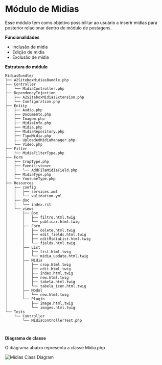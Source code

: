 Módulo de Midias
==============

Esse módulo tem como objetivo possibilitar ao usuário a inserir midias para posterior relacionar dentro do módulo de postagens.

**Funcionalidades**

* Inclusão de midia
* Edição de midia
* Exclusão de midia

**Estrutura do módulo**

```
MidiasBundle/
├── A2SiteboxMidiasBundle.php
├── Controller
│   └── MidiaController.php
├── DependencyInjection
│   ├── A2SiteboxMidiasExtension.php
│   └── Configuration.php
├── Entity
│   ├── Audio.php
│   ├── Documento.php
│   ├── Imagem.php
│   ├── MidiaInfo.php
│   ├── Midia.php
│   ├── MidiaRepository.php
│   ├── TipoMidia.php
│   ├── UploadedMidiaManager.php
│   └── Video.php
├── Filter
│   └── MidiaFilterType.php
├── Form
│   ├── CropType.php
│   ├── EventListener
│   │   └── AddFileMidiaField.php
│   ├── MidiaType.php
│   └── YoutubeType.php
├── Resources
│   ├── config
│   │   ├── services.xml
│   │   └── validation.yml
│   ├── doc
│   │   └── index.rst
│   └── views
│       ├── Box
│       │   ├── filtro.html.twig
│       │   └── publicar.html.twig
│       ├── Form
│       │   ├── delete.html.twig
│       │   ├── edit_fields.html.twig
│       │   ├── editMidiaList.html.twig
│       │   └── fields.html.twig
│       ├── List
│       │   ├── list.html.twig
│       │   └── midia_update.html.twig
│       ├── Midia
│       │   ├── crop.html.twig
│       │   ├── edit.html.twig
│       │   ├── index.html.twig
│       │   ├── new.html.twig
│       │   ├── tabela.html.twig
│       │   └── tabela_icon.html.twig
│       ├── Modal
│       │   └── new.html.twig
│       └── Plugin
│           ├── image.html.twig
│           └── images.html.twig
└── Tests
    └── Controller
        └── MidiaControllerTest.php
           
        
```

**Diagrama de classe**

O diagrama abaixo representa a classe Midia.php

![Midias Class Diagram](https://github.com/a2comunicacao/a2sitebox-docs/blob/2.0/modulos/diagramas/midias.png "Midias Class Diagram")


